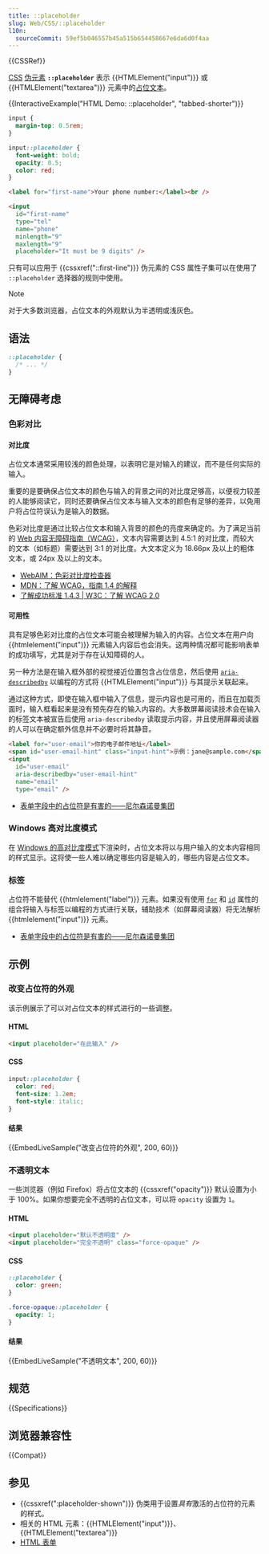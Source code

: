 ```yaml
---
title: ::placeholder
slug: Web/CSS/::placeholder
l10n:
  sourceCommit: 59ef5b046557b45a515b654458667e6da6d0f4aa
---
```


{{CSSRef}}

[CSS](/zh-CN/docs/Web/CSS) [伪元素](/zh-CN/docs/Web/CSS/Pseudo-elements) **`::placeholder`** 表示 {{HTMLElement("input")}} 或 {{HTMLElement("textarea")}} 元素中的[占位文本](/zh-CN/docs/Web/HTML/Element/input#placeholder)。

{{InteractiveExample("HTML Demo: ::placeholder", "tabbed-shorter")}}

```css interactive-example
input {
  margin-top: 0.5rem;
}

input::placeholder {
  font-weight: bold;
  opacity: 0.5;
  color: red;
}
```

```html interactive-example
<label for="first-name">Your phone number:</label><br />

<input
  id="first-name"
  type="tel"
  name="phone"
  minlength="9"
  maxlength="9"
  placeholder="It must be 9 digits" />
```

只有可以应用于 {{cssxref("::first-line")}} 伪元素的 CSS 属性子集可以在使用了 `::placeholder` 选择器的规则中使用。

> [!NOTE]
> 对于大多数浏览器，占位文本的外观默认为半透明或浅灰色。

## 语法

```css
::placeholder {
  /* ... */
}
```

## 无障碍考虑

### 色彩对比

#### 对比度

占位文本通常采用较浅的颜色处理，以表明它是对输入的建议，而不是任何实际的输入。

重要的是要确保占位文本的颜色与输入的背景之间的对比度足够高，以便视力较差的人能够阅读它，同时还要确保占位文本与输入文本的颜色有足够的差异，以免用户将占位符误认为是输入的数据。

色彩对比度是通过比较占位文本和输入背景的颜色的亮度来确定的。为了满足当前的 [Web 内容无障碍指南（WCAG）](https://www.w3.org/WAI/standards-guidelines/wcag/)，文本内容需要达到 4.5:1 的对比度，而较大的文本（如标题）需要达到 3:1 的对比度。大文本定义为 18.66px 及以上的粗体文本，或 24px 及以上的文本。

- [WebAIM：色彩对比度检查器](https://webaim.org/resources/contrastchecker/)
- [MDN：了解 WCAG，指南 1.4 的解释](/zh-CN/docs/Web/Accessibility/Understanding_WCAG/Perceivable#指南_1.4：使用户更容易看到和听到内容，包括将前景与背景区分开)
- [了解成功标准 1.4.3 | W3C：了解 WCAG 2.0](https://www.w3.org/TR/UNDERSTANDING-WCAG20/visual-audio-contrast-contrast.html)

#### 可用性

具有足够色彩对比度的占位文本可能会被理解为输入的内容。占位文本在用户向 {{htmlelement("input")}} 元素输入内容后也会消失。这两种情况都可能影响表单的成功填写，尤其是对于存在认知障碍的人。

另一种方法是在输入框外部的视觉接近位置包含占位信息，然后使用 [`aria-describedby`](/zh-CN/docs/Web/Accessibility/ARIA/Attributes/aria-describedby) 以编程的方式将 {{HTMLElement("input")}} 与其提示关联起来。

通过这种方式，即使在输入框中输入了信息，提示内容也是可用的，而且在加载页面时，输入框看起来是没有预先存在的输入内容的。大多数屏幕阅读技术会在输入的标签文本被宣告后使用 `aria-describedby` 读取提示内容，并且使用屏幕阅读器的人可以在确定额外信息并不必要时将其静音。

```html
<label for="user-email">你的电子邮件地址</label>
<span id="user-email-hint" class="input-hint">示例：jane@sample.com</span>
<input
  id="user-email"
  aria-describedby="user-email-hint"
  name="email"
  type="email" />
```

- [表单字段中的占位符是有害的——尼尔森诺曼集团](https://www.nngroup.com/articles/form-design-placeholders/)

### Windows 高对比度模式

在 [Windows 的高对比度模式](https://www.smashingmagazine.com/2022/06/guide-windows-high-contrast-mode/)下渲染时，占位文本将以与用户输入的文本内容相同的样式显示。这将使一些人难以确定哪些内容是输入的，哪些内容是占位文本。

### 标签

占位符不能替代 {{htmlelement("label")}} 元素。如果没有使用 [`for`](/zh-CN/docs/Web/HTML/Element/label#for) 和 [`id`](/zh-CN/docs/Web/HTML/Global_attributes#id) 属性的组合将输入与标签以编程的方式进行关联，辅助技术（如屏幕阅读器）将无法解析 {{htmlelement("input")}} 元素。

- [表单字段中的占位符是有害的——尼尔森诺曼集团](https://www.nngroup.com/articles/form-design-placeholders/)

## 示例

### 改变占位符的外观

该示例展示了可以对占位文本的样式进行的一些调整。

#### HTML

```html
<input placeholder="在此输入" />
```

#### CSS

```css
input::placeholder {
  color: red;
  font-size: 1.2em;
  font-style: italic;
}
```

#### 结果

{{EmbedLiveSample("改变占位符的外观", 200, 60)}}

### 不透明文本

一些浏览器（例如 Firefox）将占位文本的 {{cssxref("opacity")}} 默认设置为小于 100%。如果你想要完全不透明的占位文本，可以将 `opacity` 设置为 `1`。

#### HTML

```html
<input placeholder="默认不透明度" />
<input placeholder="完全不透明" class="force-opaque" />
```

#### CSS

```css
::placeholder {
  color: green;
}

.force-opaque::placeholder {
  opacity: 1;
}
```

#### 结果

{{EmbedLiveSample("不透明文本", 200, 60)}}

## 规范

{{Specifications}}

## 浏览器兼容性

{{Compat}}

## 参见

- {{cssxref(":placeholder-shown")}} 伪类用于设置*具有*激活的占位符的元素的样式。
- 相关的 HTML 元素：{{HTMLElement("input")}}、{{HTMLElement("textarea")}}
- [HTML 表单](/zh-CN/docs/Learn_web_development/Extensions/Forms)
